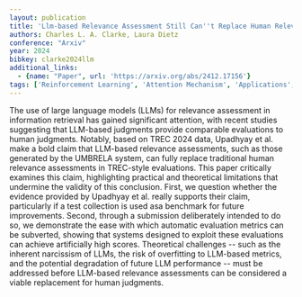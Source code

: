 ```yaml
---
layout: publication
title: 'Llm-based Relevance Assessment Still Can''t Replace Human Relevance Assessment'
authors: Charles L. A. Clarke, Laura Dietz
conference: "Arxiv"
year: 2024
bibkey: clarke2024llm
additional_links:
  - {name: "Paper", url: 'https://arxiv.org/abs/2412.17156'}
tags: ['Reinforcement Learning', 'Attention Mechanism', 'Applications', 'Model Architecture']
---
```

The use of large language models (LLMs) for relevance assessment in
information retrieval has gained significant attention, with recent studies
suggesting that LLM-based judgments provide comparable evaluations to human
judgments. Notably, based on TREC 2024 data, Upadhyay et al. make a bold claim
that LLM-based relevance assessments, such as those generated by the UMBRELA
system, can fully replace traditional human relevance assessments in TREC-style
evaluations. This paper critically examines this claim, highlighting practical
and theoretical limitations that undermine the validity of this conclusion.
First, we question whether the evidence provided by Upadhyay et al. really
supports their claim, particularly if a test collection is used asa benchmark
for future improvements. Second, through a submission deliberately intended to
do so, we demonstrate the ease with which automatic evaluation metrics can be
subverted, showing that systems designed to exploit these evaluations can
achieve artificially high scores. Theoretical challenges -- such as the
inherent narcissism of LLMs, the risk of overfitting to LLM-based metrics, and
the potential degradation of future LLM performance -- must be addressed before
LLM-based relevance assessments can be considered a viable replacement for
human judgments.

